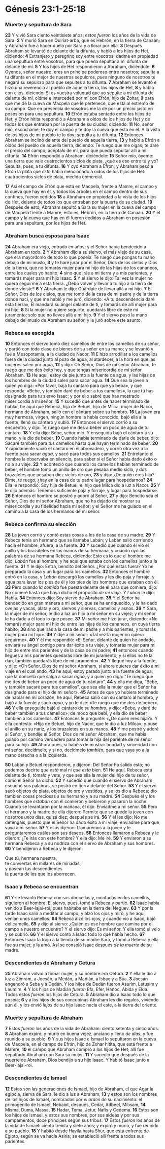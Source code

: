 # Génesis 23:1-25:18



### **Muerte y sepultura de Sara**

**23** Y vivió Sara ciento veintisiete años; *estos fueron* los años de la vida de Sara. **2** Y murió Sara en Quiriat-arba, que es Hebrón, en la tierra de Canaán; y Abraham fue a hacer duelo por Sara y a llorar por ella. **3** Después Abraham se levantó de delante de la difunta, y habló a los hijos de Het, diciendo: **4** Extranjero y peregrino soy entre vosotros; dadme en propiedad una sepultura entre vosotros, para que pueda sepultar a mi difunta de delante de mí. **5** Y los hijos de Het respondieron a Abraham, diciéndole: **6** Oyenos, señor nuestro: eres un príncipe poderoso entre nosotros; sepulta a tu difunta en el mejor de nuestros sepulcros, *pues* ninguno de nosotros te negará su sepulcro para que sepultes a tu difunta. **7** Abraham se levantó e hizo una reverencia al pueblo de aquella tierra, los hijos de Het, **8** y habló con ellos, diciendo: Si es vuestra voluntad que yo sepulte a mi difunta de delante de mí, oídme e interceded por mí con Efrón, hijo de Zohar, **9** para que me dé la cueva de Macpela que le pertenece, que está al extremo de su campo. Que en presencia de vosotros me la dé por un precio justo en posesión para una sepultura. **10** Efrón estaba sentado entre los hijos de Het; y Efrón hitita respondió a Abraham a oídos de los hijos de Het *y* de todos los que entraban por la puerta de su ciudad, diciendo: **11** No, señor mío, escúchame; te doy el campo y te doy la cueva que está en él. A la vista de los hijos de mi pueblo te lo doy; sepulta a tu difunta. **12** Entonces Abraham se inclinó delante del pueblo de aquella tierra, **13** y habló a Efrón a oídos del pueblo de aquella tierra, diciendo: Te ruego que me oigas; te daré el precio del campo; acépta*lo* de mí, para que pueda sepultar allí a mi difunta. **14** Efrón respondió a Abraham, diciéndole: **15** Señor mío, óyeme: una tierra que vale cuatrocientos siclos de plata, ¿qué es eso entre tú y yo? Sepulta, pues, a tu difunta. **16** Y oyó Abraham a Efrón; y Abraham pesó a Efrón la plata que *este* había mencionado a oídos de los hijos de Het: cuatrocientos siclos de plata, medida comercial.

**17** Así el campo de Efrón que está en Macpela, frente a Mamre, el campo y la cueva que hay en él, y todos los árboles en el campo dentro de sus confines, fueron cedidos **18** a Abraham en propiedad a la vista de los hijos de Het, delante de todos los que entraban por la puerta de su ciudad. **19** Después de esto, Abraham sepultó a Sara su mujer en la cueva del campo de Macpela frente a Mamre, esto es, Hebrón, en la tierra de Canaán. **20** Y el campo y la cueva que hay en él fueron cedidos a Abraham en posesión para una sepultura, por los hijos de Het.

### **Abraham busca esposa para Isaac**

**24** Abraham era viejo, entrado en años; y el Señor había bendecido a Abraham en todo. **2** Y Abraham dijo a su siervo, el más viejo de su casa, que era mayordomo de todo lo que poseía: Te ruego que pongas tu mano debajo de mi muslo, **3** y te haré jurar por el Señor, Dios de los cielos y Dios de la tierra, que no tomarás mujer para mi hijo de las hijas de los cananeos, entre los cuales yo habito; **4** sino que irás a mi tierra y a mis parientes, y tomarás mujer para mi hijo Isaac. **5** Y el siervo le dijo: Tal vez la mujer no quiera seguirme a esta tierra. ¿Debo volver *y* llevar a tu hijo a la tierra de donde viniste? **6** Y Abraham le dijo: Guárdate de llevar allá a mi hijo. **7** El Señor, Dios de los cielos, que me tomó de la casa de mi padre y de la tierra donde nací, y que me habló y me juró, diciendo: «A tu descendencia daré esta tierra», Él mandará su ángel delante de ti, y tomarás de allí mujer para mi hijo. **8** Si la mujer no quiere seguirte, quedarás libre de este mi juramento; solo que no lleves allá a mi hijo. **9** Y el siervo puso la mano debajo del muslo de Abraham su señor, y le juró sobre este asunto.

### **Rebeca es escogida**

**10** Entonces el siervo tomó diez camellos de entre los camellos de su señor, y partió con toda clase de bienes de su señor en su mano; y se levantó y fue a Mesopotamia, a la ciudad de Nacor. **11** E hizo arrodillar a los camellos fuera de la ciudad junto al pozo de agua, al atardecer, a la hora en que las mujeres salen por agua, **12** y dijo: Oh Señor, Dios de mi señor Abraham, te ruego que me des éxito hoy, y que tengas misericordia de mi señor Abraham. **13** He aquí, estoy de pie junto a la fuente de agua, y las hijas de los hombres de la ciudad salen para sacar agua. **14** Que sea la joven a quien yo diga: «Por favor, baja tu cántaro para que yo beba», y que responda: «Bebe, y también daré de beber a tus camellos», la que tú has designado para tu siervo Isaac; y por ello sabré que has mostrado misericordia a mi señor. **15** Y sucedió que antes de haber terminado de hablar, he aquí que Rebeca, hija de Betuel, hijo de Milca, mujer de Nacor, hermano de Abraham, salió con el cántaro sobre su hombro. **16** La joven era muy hermosa, virgen, ningún hombre la había conocido; bajó ella a la fuente, llenó su cántaro y subió. **17** Entonces el siervo corrió a su encuentro, y dijo: Te ruego que me des a beber un poco de agua de tu cántaro. **18** Y ella dijo: Bebe, señor mío. Y enseguida bajó el cántaro a su mano, y le dio de beber. **19** Cuando había terminado de darle de beber, dijo: Sacaré también para tus camellos hasta que hayan terminado de beber. **20** Y rápidamente vació el cántaro en el abrevadero, y corrió otra vez a la fuente para sacar *agua*, y sacó para todos sus camellos. **21** Entretanto el hombre la observaba en silencio, para saber si el Señor había dado éxito o no a su viaje. **22** Y aconteció que cuando los camellos habían terminado de beber, el hombre tomó un anillo de oro que pesaba medio siclo, y dos brazaletes que pesaban diez siclos de oro, **23** y dijo: ¿De quién eres hija? Dime, te ruego, ¿hay en la casa de tu padre lugar para hospedarnos? **24** Ella le respondió: Soy hija de Betuel, el hijo que Milca dio a luz a Nacor. **25** Y le dijo además: Tenemos suficiente paja y forraje, y lugar para hospedarse. **26** Entonces el hombre se postró y adoró al Señor, **27** y dijo: Bendito sea el Señor, Dios de mi señor Abraham, que no ha dejado de mostrar su misericordia y su fidelidad hacia mi señor; y el Señor me ha guiado en el camino a la casa de los hermanos de mi señor.

### **Rebeca confirma su elección**

**28** La joven corrió y contó estas cosas a los de la casa de su madre. **29** Y Rebeca tenía un hermano que se llamaba Labán; y Labán salió corriendo hacia el hombre, afuera, a la fuente. **30** Y sucedió que cuando él vio el anillo y los brazaletes en las manos de su hermana, y cuando oyó las palabras de su hermana Rebeca, diciendo: Esto es lo que el hombre me dijo, *Labán* fue al hombre; y he aquí que estaba con los camellos junto a la fuente. **31** Y le dijo: Entra, bendito del Señor. ¿Por qué estás fuera? Yo he preparado la casa y un lugar para los camellos. **32** Entonces el hombre entró en la casa, y *Labán* descargó los camellos y les dio paja y forraje, y agua para lavar los pies de él y los pies de los hombres que estaban con él. **33** Pero cuando *la comida* fue puesta delante de él para que comiera, dijo: No comeré hasta que haya dicho el propósito *de mi viaje*. Y *Labán* le dijo: Habla. **34** Entonces dijo: Soy siervo de Abraham. **35** Y el Señor ha bendecido en gran manera a mi señor, que se ha enriquecido, y le ha dado ovejas y vacas, plata y oro, siervos y siervas, camellos y asnos. **36** Y Sara, la mujer de mi señor, le dio a luz un hijo a mi señor en su vejez; y mi señor le ha dado a él todo lo que posee. **37** Mi señor me hizo jurar, diciendo: «No tomarás mujer para mi hijo de entre las hijas de los cananeos, en cuya tierra habito; **38** sino que irás a la casa de mi padre y a mis parientes, y tomarás mujer para mi hijo». **39** Y dije a mi señor: «Tal vez la mujer no quiera seguirme». **40** Y él me respondió: «El Señor, delante de quien he andado, enviará su ángel contigo para dar éxito a tu viaje, y tomarás mujer para mi hijo de entre mis parientes y de la casa de mi padre; **41** entonces cuando llegues a mis parientes quedarás libre de mi juramento; y si ellos no te la dan, también quedarás libre de mi juramento». **42** Y llegué hoy a la fuente, y dije: «Oh Señor, Dios de mi señor Abraham, si ahora quieres dar éxito a mi viaje en el cual ando, **43** he aquí, estoy parado junto a la fuente de agua; que la doncella que salga a sacar *agua*, y a quien yo diga: “Te ruego que me des de beber un poco de agua de tu cántaro”, **44** y ella me diga, “Bebe, y también sacaré para tus camellos”, que sea ella la mujer que el Señor ha designado para el hijo de mi señor». **45** Antes de que yo hubiera terminado de hablar en mi corazón, he aquí, Rebeca salió con su cántaro al hombro, y bajó a la fuente y sacó *agua*, y yo le dije: «Te ruego que me des de beber». **46** Y ella enseguida bajó el cántaro de su *hombro*, y dijo: «Bebe, y daré de beber también a tus camellos»; de modo que bebí, y ella dio de beber también a los camellos. **47** Entonces le pregunté: «¿De quién eres hija?». Y ella contestó: «Hija de Betuel, hijo de Nacor, que le dio a luz Milca»; y puse el anillo en su nariz, y los brazaletes en sus manos. **48** Y me postré y adoré al Señor, y bendije al Señor, Dios de mi señor Abraham, que me había guiado por camino verdadero para tomar la hija del pariente de mi señor para su hijo. **49** Ahora pues, si habéis de mostrar bondad y sinceridad con mi señor, decídmelo; y si no, decídmelo *también*, para que vaya yo a la mano derecha o a la izquierda.

**50** Labán y Betuel respondieron, y dijeron: Del Señor ha salido esto; no podemos decirte *que está* mal ni *que está* bien. **51** He aquí, Rebeca está delante de ti, tóma*la* y vete, y que sea ella la mujer del hijo de tu señor, como el Señor ha dicho. **52** Y sucedió que cuando el siervo de Abraham escuchó sus palabras, se postró en tierra delante del Señor. **53** Y el siervo sacó objetos de plata, objetos de oro y vestidos, y se los dio a Rebeca; dio también cosas preciosas a su hermano y a su madre. **54** Después él y los hombres que *estaban* con él comieron y bebieron y pasaron la noche. Cuando se levantaron por la mañana, él dijo: Enviadme a mi señor. **55** Pero el hermano y la madre de ella dijeron: Permite que se quede la joven con nosotros *unos* días, quizá diez; después se irá. **56** Y él les dijo: No me detengáis, puesto que el Señor ha dado éxito a mi viaje; enviadme para que vaya a mi señor. **57** Y ellos dijeron: Llamaremos a la joven y le preguntaremos cuáles son sus deseos. **58** Entonces llamaron a Rebeca y le dijeron: ¿Te irás con este hombre? Y ella dijo: Me iré. **59** Y enviaron a su hermana Rebeca y a su nodriza con el siervo de Abraham y sus hombres. **60** Y bendijeron a Rebeca y le dijeron:

Que tú, hermana nuestra,  
te conviertas en millares de miríadas,  
y posean tus descendientes  
la puerta de los que los aborrecen.

### **Isaac y Rebeca se encuentran**

**61** Y se levantó Rebeca con sus doncellas y, montadas en los camellos, siguieron al hombre. El siervo, pues, tomó a Rebeca y partió. **62** Isaac había venido a Beer-lajai-roi, pues habitaba en la tierra del Neguev. **63** Y por la tarde Isaac salió a meditar al campo; y alzó los ojos y miró, y he aquí, venían unos camellos. **64** Rebeca alzó los ojos, y cuando vio a Isaac, bajó del camello, **65** y dijo al siervo: ¿Quién es ese hombre que camina por el campo a nuestro encuentro? Y el siervo dijo: Es mi señor. Y ella tomó el velo y se cubrió. **66** Y el siervo contó a Isaac todo lo que había hecho. **67** Entonces Isaac la trajo a la tienda de su madre Sara, y tomó a Rebeca y ella fue su mujer, y la amó. Así se consoló Isaac después *de la muerte* de su madre.

### **Descendientes de Abraham y Cetura**

**25** Abraham volvió a tomar mujer, y su nombre *era* Cetura. **2** Y ella le dio a luz a Zimram, a Jocsán, a Medán, a Madián, a Isbac y a Súa. **3** Jocsán engendró a Seba y a Dedán. Y los hijos de Dedán fueron Asurim, Letusim y Leumim. **4** Y los hijos de Madián *fueron* Efa, Efer, Hanoc, Abida y Elda. Todos estos *fueron* los hijos de Cetura. **5** Abraham dio a Isaac todo lo que poseía; **6** y a los hijos de sus concubinas Abraham les dio regalos, viviendo aún él, y los envió *lejos* de su hijo Isaac hacia el este, a la tierra del oriente.

### **Muerte y sepultura de Abraham**

**7** Estos *fueron* los años de la vida de Abraham: ciento setenta y cinco años. **8** Abraham expiró, y murió en buena vejez, anciano y lleno *de días*, y fue reunido a su pueblo. **9** Y sus hijos Isaac e Ismael lo sepultaron en la cueva de Macpela, en el campo de Efrón, hijo de Zohar hitita, que está frente a Mamre, **10** el campo que Abraham compró a los hijos de Het; allí fue sepultado Abraham con Sara su mujer. **11** Y sucedió que después de la muerte de Abraham, Dios bendijo a su hijo Isaac. Y habitó Isaac junto a Beer-lajai-roi.

### **Descendientes de Ismael**

**12** Estas son las generaciones de Ismael, hijo de Abraham, el que Agar la egipcia, sierva de Sara, le dio a luz a Abraham; **13** y estos son los nombres de los hijos de Ismael, nombrados por *el orden de* su nacimiento: el primogénito de Ismael, Nebaiot, después, Cedar, Adbeel, Mibsam, **14** Misma, Duma, Massa, **15** Hadar, Tema, Jetur, Nafis y Cedema. **16** Estos son los hijos de Ismael, y estos sus nombres, por sus aldeas y por sus campamentos, doce príncipes según sus tribus. **17** Estos *fueron* los años de la vida de Ismael: ciento treinta y siete años; y expiró y murió, y fue reunido a su pueblo. **18** Y habitó desde Havila hasta Shur, que está enfrente de Egipto, según se va hacia Asiria; se estableció allí frente a todos sus parientes.
